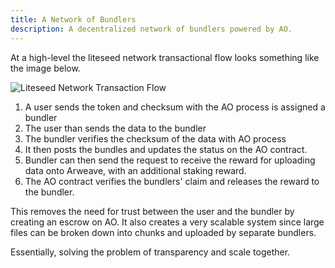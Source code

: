 ```yaml
---
title: A Network of Bundlers
description: A decentralized network of bundlers powered by AO.
---
```


At a high-level the liteseed network transactional flow looks something like the image below.

![Liteseed Network Transaction Flow](https://ucarecdn.com/d91f67cb-7d4c-4903-a06a-5d11da7571ce/liteseedarweavetransaction1.png)

1. A user sends the token and checksum with the AO process is assigned a bundler
2. The user than sends the data to the bundler
3. The bundler verifies the checksum of the data with AO process
4. It then posts the bundles and updates the status on the AO contract.
5. Bundler can then send the request to receive the reward for uploading data onto Arweave, with an additional staking reward.
6. The AO contract verifies the bundlers' claim and releases the reward to the bundler.

This removes the need for trust between the user and the bundler by creating an escrow on AO.
It also creates a very scalable system since large files can be broken down into
chunks and uploaded by separate bundlers.

Essentially, solving the problem of transparency and scale together.

